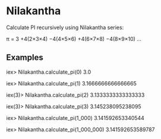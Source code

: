 # Nilakantha

Calculate PI recursively using Nilakantha series:

π = 3 +4(2×3×4) −4(4×5×6) +4(6×7×8) −4(8×9×10) ...

## Examples

  iex> Nilakantha.calculate_pi(0)
  3.0

  iex> Nilakantha.calculate_pi(1)
  3.1666666666666665

  iex(3)> Nilakantha.calculate_pi(2)
  3.1333333333333333

  iex(3)> Nilakantha.calculate_pi(3)
  3.145238095238095

  iex> Nilakantha.calculate_pi(1_000)
  3.141592653340544

  iex> Nilakantha.calculate_pi(1_000_000)
  3.141592653589787